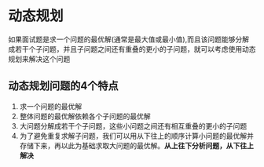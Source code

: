 # 动态规划


如果面试题是求一个问题的最优解(通常是最大值或最小值),而且该问题能够分解成若干个子问题，并且子问题之间还有重叠的更小的子问题，就可以考虑使用动态规划来解决这个问题

## 动态规划问题的4个特点
1. 求一个问题的最优解
2. 整体问题的最优解依赖各个子问题的最优解
3. 大问题分解成若干个子问题，这些小问题之间还有相互重叠的更小的子问题
4. 为了避免重复求解子问题，我们可以用从下往上的顺序计算小问题的最优解并存储下来，再以此为基础求取大问题的最优解。**从上往下分析问题，从下往上解决**
